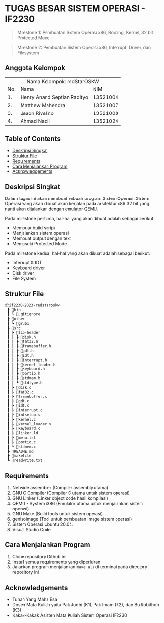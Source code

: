 # TUGAS BESAR SISTEM OPERASI - IF2230 
> Milestone 1: Pembuatan Sistem Operasi x86, Booting, Kernel, 32 bit Protected Mode

> Milestone 2: Pembuatan Sistem Operasi x86, Interrupt, Driver, dan Filesystem

## Anggota Kelompok
<table>
    <tr>
        <td colspan="3", align = "center"><center>Nama Kelompok: redStarOSKW</center></td>
    </tr>
    <tr>
        <td>No.</td>
        <td>Nama</td>
        <td>NIM</td>
    </tr>
    <tr>
        <td>1.</td>
        <td>Henry Anand Septian Radityo</td>
        <td>13521004</td>
    </tr>
    <tr>
        <td>2.</td>
        <td>Matthew Mahendra</td>
        <td>13521007</td>
    </tr>
    <tr>
        <td>3.</td>
        <td>Jason Rivalino</td>
        <td>13521008</td>
    </tr>
        <tr>
        <td>4.</td>
        <td>Ahmad Nadil</td>
        <td>13521024</td>
    </tr>
</table>

## Table of Contents
* [Deskripsi Singkat](#deskripsi-singkat)
* [Struktur File](#struktur-file)
* [Requirements](#requirements)
* [Cara Menjalankan Program](#cara-menjalankan-program)
* [Acknowledgements](#acknowledgements)

## Deskripsi Singkat 
Dalam tugas ini akan membuat sebuah program Sistem Operasi. Sistem Operasi yang akan dibuat akan berjalan pada arsitektur x86 32 bit yang nanti akan dijalankan dengan emulator QEMU. 

Pada milestone pertama, hal-hal yang akan dibuat adalah sebagai berikut:
- Membuat build script
- Menjalankan sistem operasi
- Membuat output dengan text
- Memasuki Protected Mode

Pada milestone kedua, hal-hal yang akan dibuat adalah sebagai berikut:
- Interrupt & IDT
- Keyboard driver
- Disk driver
- File System

## Struktur File
```bash
📦if2230-2023-redstaroskw
 ┣ 📂bin
 ┃ ┗ 📜.gitignore
 ┣ 📂other
 ┃ ┗ 📜grub1
 ┣ 📂src
 ┃ ┣ 📂lib-header
 ┃ ┃ ┣ 📜disk.h
 ┃ ┃ ┣ 📜fat32.h
 ┃ ┃ ┣ 📜framebuffer.h
 ┃ ┃ ┣ 📜gdt.h
 ┃ ┃ ┣ 📜idt.h
 ┃ ┃ ┣ 📜interrupt.h
 ┃ ┃ ┣ 📜kernel_loader.h
 ┃ ┃ ┣ 📜keyboard.h
 ┃ ┃ ┣ 📜portio.h
 ┃ ┃ ┣ 📜stdmem.h
 ┃ ┃ ┗ 📜stdtype.h
 ┃ ┣ 📜disk.c 
 ┃ ┣ 📜fat32.c
 ┃ ┣ 📜framebuffer.c
 ┃ ┣ 📜gdt.c
 ┃ ┣ 📜idt.c
 ┃ ┣ 📜interrupt.c
 ┃ ┣ 📜intsetup.s
 ┃ ┣ 📜kernel.c
 ┃ ┣ 📜kernel_loader.s
 ┃ ┣ 📜keyboard.c
 ┃ ┣ 📜linker.ld
 ┃ ┣ 📜menu.lst
 ┃ ┣ 📜portio.c
 ┃ ┗ 📜stdmem.c
 ┣ 📜README.md
 ┣ 📜makefile
 ┗ 📜readwrite.txt
 ```
 
 ## Requirements
 1. Netwide assembler (Compiler assembly utama)
 2. GNU C Compiler (Compiler C utama untuk sistem operasi)
 3. GNU Linker (Linker object code hasil kompilasi)
 4. QEMU - System i386 (Emulator utama untuk menjalankan sistem operasi)
 5. GNU Make (Build tools untuk sistem operasi)
 6. genisoimage (Tool untuk pembuatan image sistem operasi)
 7. Sistem Operasi Ubuntu 20.04.
 8. Visual Studio Code
 
 ## Cara Menjalankan Program
 1. Clone repository Github ini
 2. Install semua requirements yang diperlukan
 3. Jalankan program menjalankan `make all` di terminal pada directory repository ini
 
 ## Acknowledgements
- Tuhan Yang Maha Esa
- Dosen Mata Kuliah yaitu Pak Judhi (K1), Pak Imam (K2), dan Bu Robithoh (K3)
- Kakak-Kakak Asisten Mata Kuliah Sistem Operasi IF2230
